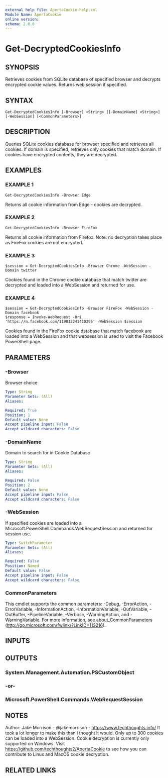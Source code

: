```yaml
---
external help file: ApertaCookie-help.xml
Module Name: ApertaCookie
online version:
schema: 2.0.0
---
```


# Get-DecryptedCookiesInfo

## SYNOPSIS
Retrieves cookies from SQLite database of specified browser and decrypts encrypted cookie values.
Returns web session if specified.

## SYNTAX

```
Get-DecryptedCookiesInfo [-Browser] <String> [[-DomainName] <String>] [-WebSession] [<CommonParameters>]
```

## DESCRIPTION
Queries SQLite cookies database for browser specified and retrieves all cookies.
If domain is specified, retrieves only cookies that match domain.
If cookies have encrypted contents, they are decrypted.

## EXAMPLES

### EXAMPLE 1
```
Get-DecryptedCookiesInfo -Browser Edge
```

Returns all cookie information from Edge - cookies are decrypted.

### EXAMPLE 2
```
Get-DecryptedCookiesInfo -Browser FireFox
```

Returns all cookie information from Firefox.
Note: no decryption takes place as FireFox cookies are not encrypted.

### EXAMPLE 3
```
$session = Get-DecryptedCookiesInfo -Browser Chrome -WebSession -Domain twitter
```

Cookies found in the Chrome cookie database that match twitter are decrypted and loaded into a WebSession and returned for use.

### EXAMPLE 4
```
$session = Get-DecryptedCookiesInfo -Browser FireFox -WebSession -Domain facebook
$response = Invoke-WebRequest -Uri 'https://m.facebook.com/119812241410296' -WebSession $session
```

Cookies found in the FireFox cookie database that match facebook are loaded into a WebSession and that websession is used to visit the Facebook PowerShell page.

## PARAMETERS

### -Browser
Browser choice

```yaml
Type: String
Parameter Sets: (All)
Aliases:

Required: True
Position: 1
Default value: None
Accept pipeline input: False
Accept wildcard characters: False
```

### -DomainName
Domain to search for in Cookie Database

```yaml
Type: String
Parameter Sets: (All)
Aliases:

Required: False
Position: 2
Default value: None
Accept pipeline input: False
Accept wildcard characters: False
```

### -WebSession
If specified cookies are loaded into a Microsoft.PowerShell.Commands.WebRequestSession and returned for session use.

```yaml
Type: SwitchParameter
Parameter Sets: (All)
Aliases:

Required: False
Position: Named
Default value: False
Accept pipeline input: False
Accept wildcard characters: False
```

### CommonParameters
This cmdlet supports the common parameters: -Debug, -ErrorAction, -ErrorVariable, -InformationAction, -InformationVariable, -OutVariable, -OutBuffer, -PipelineVariable, -Verbose, -WarningAction, and -WarningVariable.
For more information, see about_CommonParameters (http://go.microsoft.com/fwlink/?LinkID=113216).

## INPUTS

## OUTPUTS

### System.Management.Automation.PSCustomObject
### -or-
### Microsoft.PowerShell.Commands.WebRequestSession
## NOTES
Author: Jake Morrison - @jakemorrison - https://www.techthoughts.info/
It took a lot longer to make this than I thought it would.
Only up to 300 cookies can be loaded into a WebSession.
Cookie decryption is currently only supported on Windows.
Visit https://github.com/techthoughts2/ApertaCookie to see how you can contribute to Linux and MacOS cookie decryption.

## RELATED LINKS
